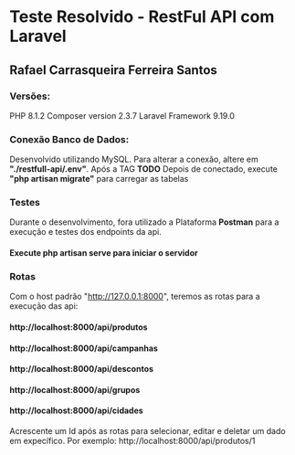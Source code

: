 # Teste Resolvido - RestFul API com Laravel

## Rafael Carrasqueira Ferreira Santos

### Versões:

PHP 8.1.2
Composer version 2.3.7
Laravel Framework 9.19.0

### Conexão Banco de Dados:

Desenvolvido utilizando MySQL.
Para alterar a conexão, altere em **"./restfull-api/.env"**. Após a TAG **TODO**
Depois de conectado, execute **"php artisan migrate"** para carregar as tabelas

### Testes

Durante o desenvolvimento, fora utilizado a Plataforma **Postman** para a execução e testes dos endpoints da api.

#### Execute **php artisan serve** para iniciar o servidor

### Rotas

Com o host padrão "http://127.0.0.1:8000", teremos as rotas para a execução das api:

#### http://localhost:8000/api/produtos
#### http://localhost:8000/api/campanhas
#### http://localhost:8000/api/descontos
#### http://localhost:8000/api/grupos
#### http://localhost:8000/api/cidades

Acrescente um Id após as rotas para selecionar, editar e deletar um dado em expecífico.
Por exemplo: 
http://localhost:8000/api/produtos/1

